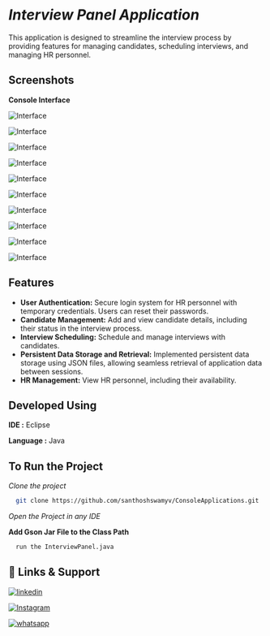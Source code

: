 # *Interview Panel Application*

This application is designed to streamline the interview process by providing features for managing candidates, scheduling interviews, and managing HR personnel.



## Screenshots

**Console Interface**

![Interface](InterviewPanel/Screenshots/IP-1.png)

![Interface](InterviewPanel/Screenshots/IP-2.png)

![Interface](InterviewPanel/Screenshots/IP-3.png)

![Interface](InterviewPanel/Screenshots/IP-4.png)

![Interface](InterviewPanel/Screenshots/IP-5.png)

![Interface](InterviewPanel/Screenshots/IP-6.png)

![Interface](InterviewPanel/Screenshots/IP-7.png)

![Interface](InterviewPanel/Screenshots/IP-8.png)

![Interface](InterviewPanel/Screenshots/IP-9.png)

![Interface](InterviewPanel/Screenshots/IP-10.png)

## Features

- **User Authentication:** Secure login system for HR personnel with temporary credentials. Users can reset their passwords.
- **Candidate Management:** Add and view candidate details, including their status in the interview process.
- **Interview Scheduling:** Schedule and manage interviews with candidates.
- **Persistent Data Storage and Retrieval:** Implemented persistent data storage using JSON files, allowing seamless retrieval of application data between sessions.
- **HR Management:** View HR personnel, including their availability.


## Developed Using

**IDE :** Eclipse

**Language :** Java 



## To Run the Project

*Clone the project*

```bash
  git clone https://github.com/santhoshswamyv/ConsoleApplications.git
```

*Open the Project in any IDE*

**Add Gson Jar File to the Class Path**

```bash
  run the InterviewPanel.java
```


## 🔗 Links & Support

[![linkedin](https://img.shields.io/badge/linkedin-0A66C2?style=for-the-badge&logo=linkedin&logoColor=white)](https://www.linkedin.com/in/santhosh-swamy-v-22ab6b234)

[![Instagram](https://img.shields.io/badge/Instagram-E4405F?style=for-the-badge&logo=instagram&logoColor=white)](https://instagram.com/sd._.sandy?igshid=MzRlODBiNWFlZA==)

[![whatsapp](https://img.shields.io/badge/WhatsApp-25D366?style=for-the-badge&logo=whatsapp&logoColor=white)](https://wa.me/+918754120190)
